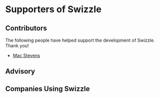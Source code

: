 # Supporters of Swizzle

## Contributors

The following people have helped support the development of Swizzle. Thank you!

* [Mac Stevens](https://github.com/techiemac)

## Advisory

## Companies Using Swizzle